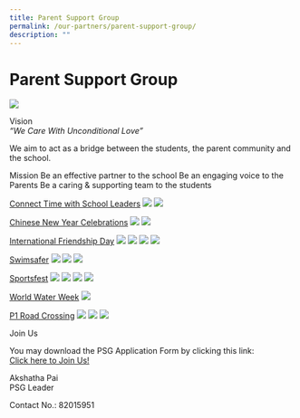 ```yaml
---
title: Parent Support Group
permalink: /our-partners/parent-support-group/
description: ""
---
```

Parent Support Group
====================

![](/images/PSG/psg000.JPG)


Vision <br>
_“We Care With Unconditional Love”_


We aim to act as a bridge between the students, the parent community and the school.

Mission
Be an effective partner to the school
Be an engaging voice to the Parents
Be a caring &amp; supporting team to the students


<u>Connect Time with School Leaders</u>
![](/images/PSG/psg100.jfif)
![](/images/PSG/psg101.jfif)

<u>Chinese New Year Celebrations</u>
![](/images/PSG/psg001.jfif)
![](/images/PSG/psg002.jfif)

<u>International Friendship Day</u>
![](/images/PSG/psg004.jfif)
![](/images/PSG/psg005.jfif)
![](/images/PSG/psg006.jfif)
![](/images/PSG/psg007.jfif)

<u>Swimsafer</u>
![](/images/PSG/psg008.jfif)
![](/images/PSG/psg009.jfif)
![](/images/PSG/psg010.jfif)

<u>Sportsfest</u>
![](/images/PSG/psg013.jpeg)
![](/images/PSG/psg014.jpeg)
![](/images/PSG/psg015.jpeg)
![](/images/PSG/psg016.jpeg)

<u>World Water Week</u>
![](/images/PSG/psg022.jpeg)

<u>P1 Road Crossing</u>
![](/images/PSG/psg024.jfif)
![](/images/PSG/psg025.jfif)
![](/images/PSG/psg026.jfif)

Join Us

You may download the PSG Application Form by clicking this link:<br>
[Click here to Join Us!](https://forms.gle/TX8REnhiSixPwybR6)

Akshatha Pai<br>
PSG Leader

Contact No.: 82015951